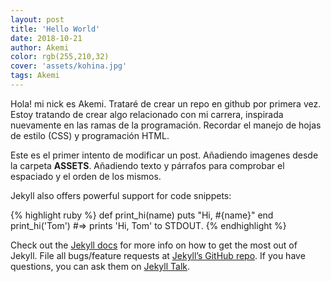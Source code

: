 ```yaml
---
layout: post
title: 'Hello World'
date: 2018-10-21
author: Akemi
color: rgb(255,210,32)
cover: 'assets/kohina.jpg'
tags: Akemi
---
```

Hola! mi nick es Akemi. Trataré de crear un repo en github por primera vez. Estoy tratando de crear algo relacionado con mi carrera, inspirada nuevamente en las ramas de la programación. Recordar el manejo de hojas de estilo (CSS) y programación HTML.

Este es el primer intento de modificar un post. Añadiendo imagenes desde la carpeta <b>ASSETS</b>. Añadiendo texto y párrafos para comprobar el espaciado y el orden de los mismos. 

Jekyll also offers powerful support for code snippets:

{% highlight ruby %}
def print_hi(name) 
puts "Hi, #{name}" 
end print_hi('Tom') #=> prints 'Hi, Tom' to STDOUT.
{% endhighlight %}

Check out the [Jekyll docs][jekyll-docs] for more info on how to get the most out of Jekyll. File all bugs/feature requests at [Jekyll’s GitHub repo][jekyll-gh]. If you have questions, you can ask them on [Jekyll Talk][jekyll-talk].

[jekyll-docs]: https://jekyllrb.com/docs/home
[jekyll-gh]:   https://github.com/jekyll/jekyll
[jekyll-talk]: https://talk.jekyllrb.com/
